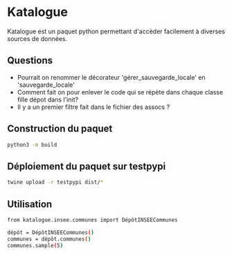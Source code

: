 # Katalogue
Katalogue est un paquet python permettant d'accèder facilement à diverses sources de données. 

## Questions 
- Pourrait on renommer le décorateur 'gérer_sauvegarde_locale' en 'sauvegarde_locale'
- Comment fait on pour enlever le code qui se répète dans chaque classe fille dépot dans l'init? 
- Il y a un premier filtre fait dans le fichier des assocs ? 



## Construction du paquet 

```bash
python3 -m build
```


## Déploiement du paquet sur testpypi

```bash
twine upload -r testpypi dist/*
```

## Utilisation

```bash
from katalogue.insee.communes import DépôtINSEECommunes

dépôt = DépôtINSEECommunes()
communes = dépôt.communes()
communes.sample(5)
```
